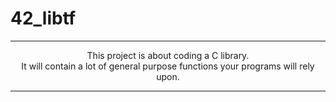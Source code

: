 # 42_libtf
---

<div align="center">
This project is about coding a C library.<br />
It will contain a lot of general purpose functions your programs will rely upon.

---
